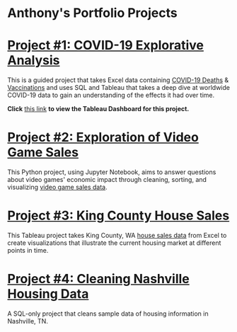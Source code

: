 # Anthony's Portfolio Projects

# [Project #1: COVID-19 Explorative Analysis](https://github.com/amcbroom13/PortfolioProjects/blob/main/COVID%20Portfolio%20Project%20Script.sql)
This is a guided project that takes Excel data containing [COVID-19 Deaths](CovidDeaths.xlsx) & [Vaccinations](CovidVaccinations.xlsx) and uses SQL and Tableau that takes a deep dive at worldwide COVID-19 data to gain an understanding of the effects it had over time.

**Click** [this link](https://public.tableau.com/views/COVID-19Dashboard_16829717833540/Dashboard1?:language=en-US&:display_count=n&:origin=viz_share_link) **to view the Tableau Dashboard for this project.**


# [Project #2: Exploration of Video Game Sales](https://github.com/amcbroom13/PortfolioProjects/blob/main/Exploratory%20Data%20Analysis%20on%20Video%20Game%20Sales.ipynb)
This Python project, using Jupyter Notebook, aims to answer questions about video games' economic impact through cleaning, sorting, and visualizing [video game sales data](vgsales.csv).


# [Project #3: King County House Sales](https://public.tableau.com/views/KingCountyHouseSales_16896489418100/KingCountyHouseSales?:language=en-US&:display_count=n&:origin=viz_share_link)
This Tableau project takes King County, WA [house sales data](HouseData.xlsx) from Excel to create visualizations that illustrate the current housing market at different points in time.


# [Project #4: Cleaning Nashville Housing Data](https://github.com/amcbroom13/PortfolioProjects/blob/main/Data%20Cleaning%20Portfolio%20Project.sql)

A SQL-only project that cleans sample data of housing information in Nashville, TN.
